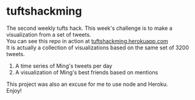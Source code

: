 tuftshackming
=============

The second weekly tufts hack. This week's challenge is to make a visualization from a set of tweets.  
You can see this repo in action at [tuftshackming.herokuapp.com][1]  
It is actually a collection of visualizations based on the same set of 3200 tweets.  

 1. A time series of Ming's tweets per day
 2. A visualization of Ming's best friends based on mentions

This project was also an excuse for me to use node and Heroku.  
Enjoy!
 
  [1]: tuftshackming.herokuapp.com

